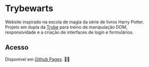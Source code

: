 # Trybewarts
Website inspirado na escola de magia da série de livros Harry Potter. Projeto em dupla da [Trybe](https://www.betrybe.com/) para treino de manipulação DOM, responsividade e a criação de interfaces de login e formulários.

## Acesso
Disponível em [Github Pages](https://pedrotrasfereti.github.io/trybe-trybewarts/). 🧙✨
